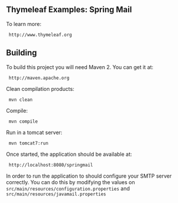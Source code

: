 
Thymeleaf Examples: Spring Mail
-------------------------------
 
 To learn more:
 
     http://www.thymeleaf.org


Building
--------
 
 To build this project you will need Maven 2. You can get it at:
 
     http://maven.apache.org

 Clean compilation products:
 
     mvn clean
     
 Compile:
 
     mvn compile
     
 Run in a tomcat server:
 
     mvn tomcat7:run

 Once started, the application should be available at:
 
     http://localhost:8080/springmail

 In order to run the application to should configure your SMTP server correctly.
 You can do this by modifying the values on `src/main/resources/configuration.properties`
 and `src/main/resources/javamail.properties`

